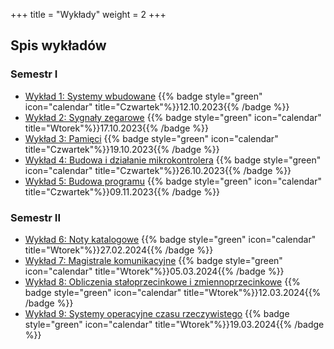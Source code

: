+++
title = "Wykłady"
weight = 2
+++

## Spis wykładów

### Semestr I

- [Wykład 1: Systemy wbudowane](https://slides.uc.vmario.org/lecture-01/)
    {{% badge style="green" icon="calendar" title="Czwartek"%}}12.10.2023{{% /badge %}}
- [Wykład 2: Sygnały zegarowe](https://slides.uc.vmario.org/lecture-02/)
    {{% badge style="green" icon="calendar" title="Wtorek"%}}17.10.2023{{% /badge %}}
- [Wykład 3: Pamięci](https://slides.uc.vmario.org/lecture-03/)
    {{% badge style="green" icon="calendar" title="Czwartek"%}}19.10.2023{{% /badge %}}
- [Wykład 4: Budowa i działanie mikrokontrolera](https://slides.uc.vmario.org/lecture-04/)
    {{% badge style="green" icon="calendar" title="Czwartek"%}}26.10.2023{{% /badge %}}
- [Wykład 5: Budowa programu](https://slides.uc.vmario.org/lecture-05/)
    {{% badge style="green" icon="calendar" title="Czwartek"%}}09.11.2023{{% /badge %}}

### Semestr II

- [Wykład 6: Noty katalogowe](https://slides.uc.vmario.org/lecture-06/)
    {{% badge style="green" icon="calendar" title="Wtorek"%}}27.02.2024{{% /badge %}}
- [Wykład 7: Magistrale komunikacyjne](https://slides.uc.vmario.org/lecture-07/)
    {{% badge style="green" icon="calendar" title="Wtorek"%}}05.03.2024{{% /badge %}}
- [Wykład 8: Obliczenia stałoprzecinkowe i zmiennoprzecinkowe](https://slides.uc.vmario.org/lecture-08/)
    {{% badge style="green" icon="calendar" title="Wtorek"%}}12.03.2024{{% /badge %}}
- [Wykład 9: Systemy operacyjne czasu rzeczywistego](https://slides.uc.vmario.org/lecture-09/)
    {{% badge style="green" icon="calendar" title="Wtorek"%}}19.03.2024{{% /badge %}}
